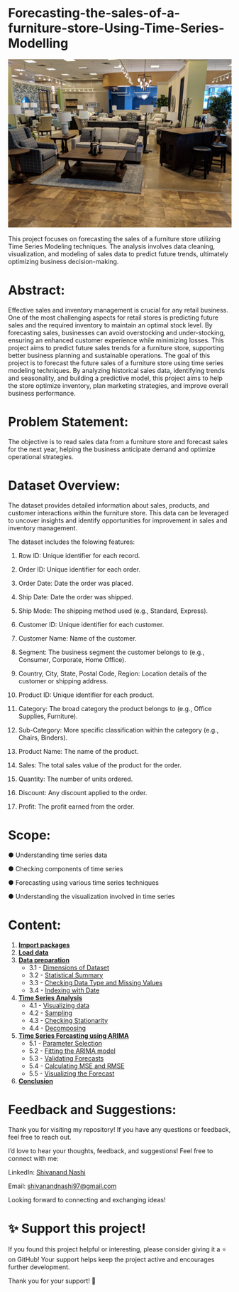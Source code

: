  # Forecasting-the-sales-of-a-furniture-store-Using-Time-Series-Modelling

 <img src="https://github.com/Gtshivanand/Forecasting-the-sales-of-a-furniture-store-Using-Time-Series-Modelling/blob/main/furniture%20store.jpg"/>
 
This project focuses on forecasting the sales of a furniture store utilizing Time Series Modeling techniques. The analysis involves data cleaning, visualization, and modeling of sales data to predict future trends, ultimately optimizing business decision-making.
 
  # Abstract:
  Effective sales and inventory management is crucial for any retail business. One of the most challenging aspects for retail stores is predicting future sales and the required inventory to maintain an optimal stock level. By forecasting sales, businesses can avoid overstocking and under-stocking, ensuring an enhanced customer experience while minimizing losses. This project aims to predict future sales trends for a furniture store, supporting better business planning and sustainable operations.
  The goal of this project is to forecast the future sales of a furniture store using time series modeling techniques. By analyzing historical sales data, identifying trends and seasonality, and building a predictive model, this project aims to help the store optimize inventory, plan marketing strategies, and improve overall business performance.
  
  # Problem Statement:
  The objective is to read sales data from a furniture store and forecast sales for the next year, helping the business anticipate demand and optimize operational strategies.
  
  # Dataset  Overview:
  The dataset provides detailed information about sales, products, and customer interactions within the furniture store. This data can be leveraged to uncover insights and identify opportunities for improvement in sales and inventory management.

  The dataset includes the folowing features:
  
  1. Row ID: Unique identifier for each record.
  
  2. Order ID: Unique identifier for each order.
  
  3. Order Date: Date the order was placed.
  
  4. Ship Date: Date the order was shipped.
  
  5. Ship Mode: The shipping method used (e.g., Standard, Express).
  
  6. Customer ID: Unique identifier for each customer.
  
  7. Customer Name: Name of the customer.
 
  8. Segment: The business segment the customer belongs to (e.g., Consumer, Corporate, Home Office).
  
  9. Country, City, State, Postal Code, Region: Location details of the customer or shipping address.
  
  10. Product ID: Unique identifier for each product.
  
  11. Category: The broad category the product belongs to (e.g., Office Supplies, Furniture).
  
  12. Sub-Category: More specific classification within the category (e.g., Chairs, Binders).
 
  13. Product Name: The name of the product.
  
  14. Sales: The total sales value of the product for the order.
  
  15. Quantity: The number of units ordered.
  
  16. Discount: Any discount applied to the order.
  
  17. Profit: The profit earned from the order.
  
  # Scope:
  ●	Understanding time series data
  
  ●	Checking components of time series 
  
  ●	Forecasting using various time series techniques
 
  ●	Understanding the visualization involved in time series

  # Content:
  
  1. **[Import packages](#import_packages)**
  2. **[Load data](#load_data)**
  3. **[Data preparation](#data_preparation)**
      - 3.1 - [Dimensions of Dataset](#data_dimension)
      - 3.2 - [Statistical Summary](#Stat_sum)
      - 3.3 - [Checking Data Type and Missing Values](#check_data_type)
      - 3.4 - [Indexing with Date](#Indexing_with_Date)
  4. **[Time Series Analysis](#Time_Series_Analysis)**
      - 4.1 - [Visualizing data](#Visualizing_data)
      - 4.2 - [Sampling](#Sampling)
      - 4.3 - [Checking Stationarity](#Checking_Stationarity)
      - 4.4 - [Decomposing](#Decomposing)
  5. **[Time Series Forcasting using ARIMA](#Time_Series_Forcasting_using_ARIMA)**
      - 5.1 - [Parameter Selection](#Parameter_Selection)
      - 5.2 - [Fitting the ARIMA model](#Fitting_the_ARIMA)
      - 5.3 - [Validating Forecasts](#Validating_Forecasts)
      - 5.4 - [Calculating MSE and RMSE](#Calculating_MSE_and_RMSE)
      - 5.5 - [Visualizing the Forecast](#Visualizing_the_Forecast)
  6. **[Conclusion](#Conclusion)**

  # Feedback and Suggestions:

Thank you for visiting my repository! If you have any questions or feedback, feel free to reach out.

I’d love to hear your thoughts, feedback, and suggestions! Feel free to connect with me:

 LinkedIn: [Shivanand Nashi](https://www.linkedin.com/in/shivanand-s-nashi-79579821a)
 
 Email: shivanandnashi97@gmail.com


Looking forward to connecting and exchanging ideas!

# ✨ Support this project!
If you found this project helpful or interesting, please consider giving it a ⭐ on GitHub!
Your support helps keep the project active and encourages further development.

Thank you for your support! 💖
  
      
    
